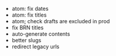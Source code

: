 - atom: fix dates
- atom: fix titles
- atom; check drafts are excluded in prod
- fix BRN titles
- auto-generate contents
- better slugs
- redirect legacy urls
